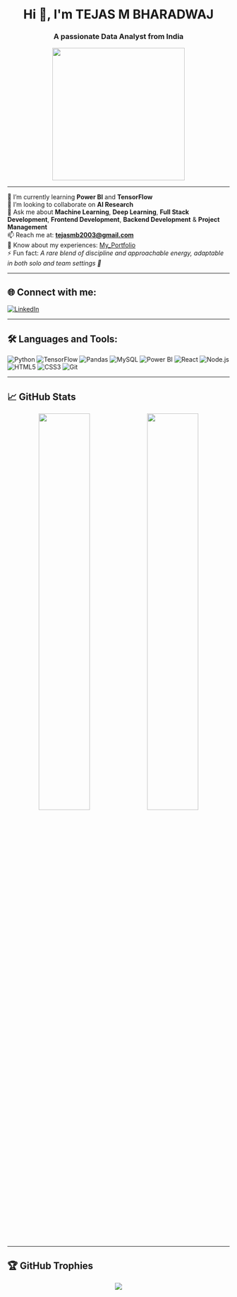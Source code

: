 <h1 align="center">Hi 👋, I'm TEJAS M BHARADWAJ</h1>
<h3 align="center">A passionate Data Analyst from India</h3>

<p align="center">
  <img src="https://media.giphy.com/media/qgQUggAC3Pfv687qPC/giphy.gif" width="300" />
</p>

---

🌱 I’m currently learning **Power BI** and **TensorFlow**  
👯 I’m looking to collaborate on **AI Research**  
💬 Ask me about **Machine Learning**, **Deep Learning**, **Full Stack Development**, **Frontend Development**, **Backend Development** & **Project Management**  
📫 Reach me at: **tejasmb2003@gmail.com**  
📄 Know about my experiences: [My_Portfolio](https://tejasmb03portfolio.netlify.app/)  
⚡ Fun fact: *A rare blend of discipline and approachable energy, adaptable in both solo and team settings 🙂*

---

## 🌐 Connect with me:

[![LinkedIn](https://img.shields.io/badge/-LinkedIn-blue?style=flat-square&logo=linkedin)](https://www.linkedin.com/in/tejas-m-bharadwaj-17103b27a/)  

---

## 🛠️ Languages and Tools:

![Python](https://img.shields.io/badge/-Python-black?style=flat-square&logo=python)
![TensorFlow](https://img.shields.io/badge/-TensorFlow-black?style=flat-square&logo=tensorflow)
![Pandas](https://img.shields.io/badge/-Pandas-black?style=flat-square&logo=pandas)
![MySQL](https://img.shields.io/badge/-MySQL-black?style=flat-square&logo=mysql)
![Power BI](https://img.shields.io/badge/-PowerBI-F2C811?style=flat-square&logo=powerbi&logoColor=black)
![React](https://img.shields.io/badge/-React-black?style=flat-square&logo=react)
![Node.js](https://img.shields.io/badge/-Node.js-black?style=flat-square&logo=node.js)
![HTML5](https://img.shields.io/badge/-HTML5-black?style=flat-square&logo=html5)
![CSS3](https://img.shields.io/badge/-CSS3-black?style=flat-square&logo=css3)
![Git](https://img.shields.io/badge/-Git-black?style=flat-square&logo=git)

---

## 📈 GitHub Stats

<p align="center">
  <img src="https://github-readme-stats.vercel.app/api?username=tejasmb03&show_icons=true&theme=tokyonight" width="48%" />
  <img src="https://github-readme-streak-stats.herokuapp.com/?user=tejasmb03&theme=tokyonight" width="48%" />
</p>

---

## 🏆 GitHub Trophies

<p align="center">
  <img src="https://github-profile-trophy.vercel.app/?username=tejasmb03&theme=radical&row=1" />
</p>
